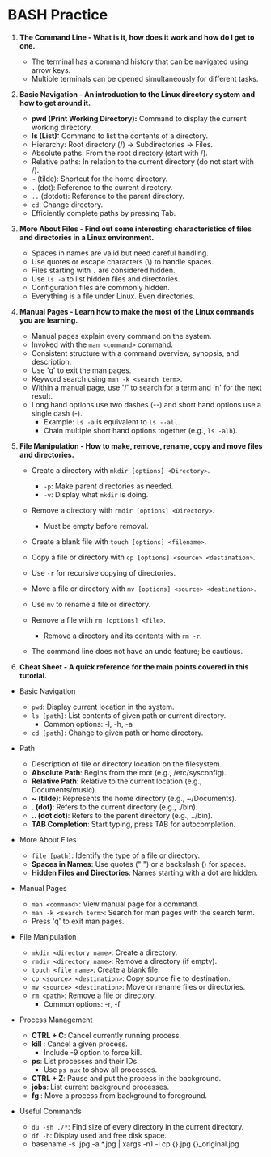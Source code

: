 # BASH Practice

1. **The Command Line - What is it, how does it work and how do I get to one.**

   - The terminal has a command history that can be navigated using arrow keys.
   - Multiple terminals can be opened simultaneously for different tasks.

2. **Basic Navigation - An introduction to the Linux directory system and how to get around it.**

   - **pwd (Print Working Directory):** Command to display the current working directory.
   - **ls (List):** Command to list the contents of a directory.
   - Hierarchy: Root directory (/) -> Subdirectories -> Files.
   - Absolute paths: From the root directory (start with /).
   - Relative paths: In relation to the current directory (do not start with /).
   - `~` (tilde): Shortcut for the home directory.
   - `.` (dot): Reference to the current directory.
   - `..` (dotdot): Reference to the parent directory.
   - `cd`: Change directory.
   - Efficiently complete paths by pressing Tab.

3. **More About Files - Find out some interesting characteristics of files and directories in a Linux environment.**

   - Spaces in names are valid but need careful handling.
   - Use quotes or escape characters (\\) to handle spaces.
   - Files starting with `.` are considered hidden.
   - Use `ls -a` to list hidden files and directories.
   - Configuration files are commonly hidden.
   - Everything is a file under Linux. Even directories.

4. **Manual Pages - Learn how to make the most of the Linux commands you are learning.**

   - Manual pages explain every command on the system.
   - Invoked with the `man <command>` command.
   - Consistent structure with a command overview, synopsis, and description.
   - Use 'q' to exit the man pages.
   - Keyword search using `man -k <search term>`.
   - Within a manual page, use '/' to search for a term and 'n' for the next result.
   - Long hand options use two dashes (--) and short hand options use a single dash (-).
     - Example: `ls -a` is equivalent to `ls --all`.
     - Chain multiple short hand options together (e.g., `ls -alh`).

5. **File Manipulation - How to make, remove, rename, copy and move files and directories.**

    - Create a directory with `mkdir [options] <Directory>`.

      - `-p`: Make parent directories as needed.
      - `-v`: Display what `mkdir` is doing.

    - Remove a directory with `rmdir [options] <Directory>`.

      - Must be empty before removal.

    - Create a blank file with `touch [options] <filename>`.

    - Copy a file or directory with `cp [options] <source> <destination>`.
    - Use `-r` for recursive copying of directories.
    - Move a file or directory with `mv [options] <source> <destination>`.
    - Use `mv` to rename a file or directory.
    - Remove a file with `rm [options] <file>`.

      - Remove a directory and its contents with `rm -r`.

    - The command line does not have an undo feature; be cautious.

6. **Cheat Sheet - A quick reference for the main points covered in this tutorial.**

- Basic Navigation
  - `pwd`: Display current location in the system.
  - `ls [path]`: List contents of given path or current directory.
    - Common options: -l, -h, -a
  - `cd [path]`: Change to given path or home directory.

- Path
  - Description of file or directory location on the filesystem.
  - **Absolute Path**: Begins from the root (e.g., /etc/sysconfig).
  - **Relative Path**: Relative to the current location (e.g., Documents/music).
  - **~ (tilde)**: Represents the home directory (e.g., ~/Documents).
  - **. (dot)**: Refers to the current directory (e.g., ./bin).
  - **.. (dot dot)**: Refers to the parent directory (e.g., ../bin).
  - **TAB Completion**: Start typing, press TAB for autocompletion.

- More About Files
  - `file [path]`: Identify the type of a file or directory.
  - **Spaces in Names**: Use quotes (" ") or a backslash (\) for spaces.
  - **Hidden Files and Directories**: Names starting with a dot are hidden.

- Manual Pages
  - `man <command>`: View manual page for a command.
  - `man -k <search term>`: Search for man pages with the search term.
  - Press 'q' to exit man pages.

- File Manipulation
  - `mkdir <directory name>`: Create a directory.
  - `rmdir <directory name>`: Remove a directory (if empty).
  - `touch <file name>`: Create a blank file.
  - `cp <source> <destination>`: Copy source file to destination.
  - `mv <source> <destination>`: Move or rename files or directories.
  - `rm <path>`: Remove a file or directory.
    - Common options: -r, -f




- Process Management
  - **CTRL + C**: Cancel currently running process.
  - **kill <process id>**: Cancel a given process.
    - Include -9 option to force kill.
  - **ps**: List processes and their IDs.
    - Use `ps aux` to show all processes.
  - **CTRL + Z**: Pause and put the process in the background.
  - **jobs**: List current background processes.
  - **fg <job number>**: Move a process from background to foreground.

- Useful Commands
  - `du -sh ./*`: Find size of every directory in the current directory.
  - `df -h`: Display used and free disk space.
  - basename -s .jpg -a *.jpg | xargs -n1 -i cp {}.jpg {}_original.jpg
